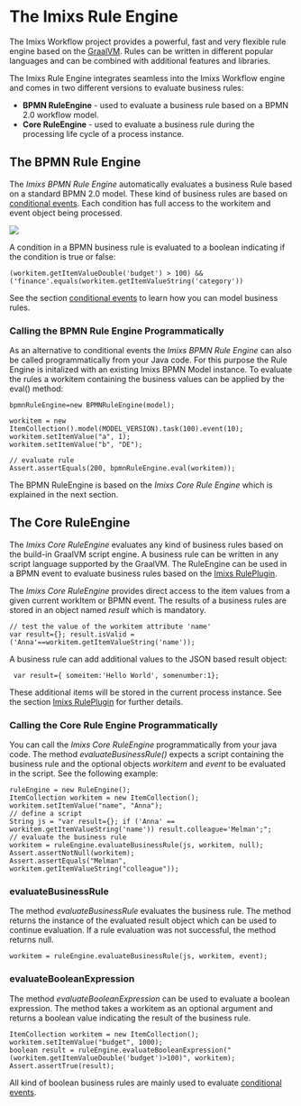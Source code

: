 # The Imixs Rule Engine


The Imixs Workflow project provides a powerful, fast and very flexible rule engine based on the [GraalVM](https://www.graalvm.org/). Rules can be written in different popular languages and can be combined with additional features and libraries.

The Imixs Rule Engine integrates seamless into the Imixs Workflow engine and comes in two different versions to evaluate business rules:

 - **BPMN RuleEngine** - used to evaluate a business rule based on a BPMN 2.0 workflow model.
 - **Core RuleEngine** - used to evaluate a business rule during the processing life cycle of a process instance. 


	
## The BPMN Rule Engine

The *Imixs BPMN Rule Engine* automatically evaluates a business Rule based on a standard BPMN 2.0 model. These kind of business rules are based on [conditional events](../modelling/howto.html#Conditional_Events). Each condition has full access to the workitem and event object being processed. 

<img src="../images/modelling/rule_01.png"  />

A condition in a BPMN business rule is evaluated to a boolean indicating if the condition is true or false:

	(workitem.getItemValueDouble('budget') > 100) && ('finance'.equals(workitem.getItemValueString('category'))
	
See the section [conditional events](../modelling/howto.html#Conditional_Events) to learn how you can model business rules. 	

### Calling the BPMN Rule Engine Programmatically 

As an alternative to conditional events the *Imixs BPMN Rule Engine* can also be called programmatically from your Java code. For this purpose the Rule Engine is initalized with an existing Imixs BPMN Model instance. To evaluate the rules a workitem containing the business values can be applied by the eval() method: 


	bpmnRuleEngine=new BPMNRuleEngine(model);
	
	workitem = new ItemCollection().model(MODEL_VERSION).task(100).event(10);
	workitem.setItemValue("a", 1);
	workitem.setItemValue("b", "DE");
	
	// evaluate rule
	Assert.assertEquals(200, bpmnRuleEngine.eval(workitem));

The BPMN RuleEngine is based on the *Imixs Core Rule Engine* which is explained in the next section. 


## The Core RuleEngine 

The *Imixs Core RuleEngine* evaluates any kind of business rules based on the build-in GraalVM script engine. A business rule can be written in any script language supported by the GraalVM. The RuleEngine can be used in a BPMN event to evaluate business rules based on the [Imixs RulePlugin](../engine/plugins/ruleplugin.html).

The *Imixs Core RuleEngine* provides direct access to the item values from a given current workItem or BPMN event. The results of a business rules are stored in an object named *result* which is mandatory.  
 
    // test the value of the workitem attribute 'name'
    var result={}; result.isValid = ('Anna'==workitem.getItemValueString('name'));

A business rule can add additional values to the JSON based result object:

     var result={ someitem:'Hello World', somenumber:1};

These additional items will be stored in the current process instance. See the section [Imixs RulePlugin](../engine/plugins/ruleplugin.html) for further details.


### Calling the Core Rule Engine Programmatically 

You can call the *Imixs Core RuleEngine* programmatically from your java code. The method *evaluateBusinessRule()* expects a script containing the business rule and the optional objects *workitem* and *event* to be evaluated in the script. See the following example:

	ruleEngine = new RuleEngine();
	ItemCollection workitem = new ItemCollection();
	workitem.setItemValue("name", "Anna");
	// define a script
	String js = "var result={}; if ('Anna' == workitem.getItemValueString('name')) result.colleague='Melman';";
	// evaluate the business rule
	workitem = ruleEngine.evaluateBusinessRule(js, workitem, null);
	Assert.assertNotNull(workitem);
	Assert.assertEquals("Melman", workitem.getItemValueString("colleague"));
	
	
### evaluateBusinessRule

The method *evaluateBusinessRule* evaluates the business rule. 
The method returns the instance of the evaluated result object which can be used to continue evaluation. If a rule evaluation was not successful, the method returns null.

	workitem = ruleEngine.evaluateBusinessRule(js, workitem, event);

 

### evaluateBooleanExpression

The method *evaluateBooleanExpression* can be used to evaluate a boolean expression. The method takes a workitem as an optional argument and returns a boolean value indicating the result of the business rule.


	ItemCollection workitem = new ItemCollection();
	workitem.setItemValue("budget", 1000);
	boolean result = ruleEngine.evaluateBooleanExpression("(workitem.getItemValueDouble('budget')>100)", workitem);
	Assert.assertTrue(result);

All kind of boolean business rules are mainly used to evaluate [conditional events](../modelling/howto.html#Conditional_Events).



